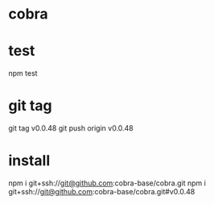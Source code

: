 # cobra

# test
npm test

# git tag
git tag v0.0.48
git push origin v0.0.48

# install
npm i git+ssh://git@github.com:cobra-base/cobra.git
npm i git+ssh://git@github.com:cobra-base/cobra.git#v0.0.48